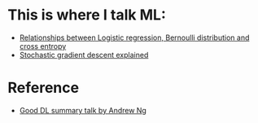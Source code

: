 # This is where I talk ML:
* [Relationships between Logistic regression, Bernoulli distribution and cross entropy](https://nbviewer.jupyter.org/github/ginochen/ML_notes/blob/master/logistic_regression_cross_entropy.ipynb)
* [Stochastic gradient descent explained](https://nbviewer.jupyter.org/github/ginochen/ML_notes/blob/master/stochastic_gradient_descent.ipynb)

# Reference
* [Good DL summary talk by Andrew Ng](https://www.youtube.com/watch?v=F1ka6a13S9I)

